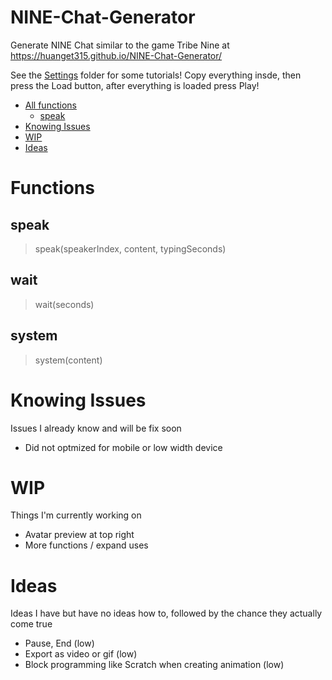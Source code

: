 # NINE-Chat-Generator
Generate NINE Chat similar to the game Tribe Nine at https://huanget315.github.io/NINE-Chat-Generator/

See the [Settings](./Settings/) folder for some tutorials! Copy everything insde, then press the Load button, after everything is loaded press Play!

- [All functions](#Functions)
    - [speak](##speak)
- [Knowing Issues](#Knowing_Issues)
- [WIP](#WIP)
- [Ideas](#Ideas)

# Functions
## speak
> speak(speakerIndex, content, typingSeconds)

## wait
> wait(seconds)
## system
> system(content)
# Knowing Issues
Issues I already know and will be fix soon
- Did not optmized for mobile or low width device
# WIP
Things I'm currently working on
- Avatar preview at top right
- More functions / expand uses
# Ideas
Ideas I have but have no ideas how to, followed by the chance they actually come true
- Pause, End (low)
- Export as video or gif (low)
- Block programming like Scratch when creating animation (low)
